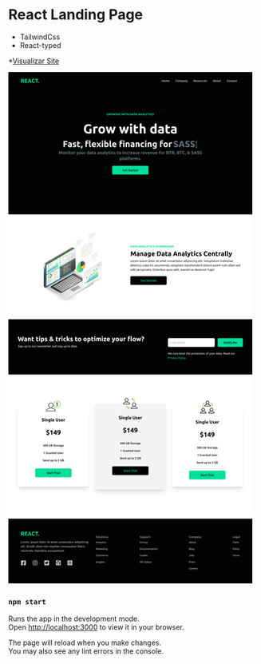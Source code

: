 # React Landing Page
- TailwindCss
- React-typed


*[Visualizar Site](https://react-data-website.netlify.app/)


![Screenshot 1](https://raw.githubusercontent.com/Josemar-cafumana/react-data-website/main/src/Assets/img-1.png)

### `npm start`

Runs the app in the development mode.\
Open [http://localhost:3000](http://localhost:3000) to view it in your browser.

The page will reload when you make changes.\
You may also see any lint errors in the console.
